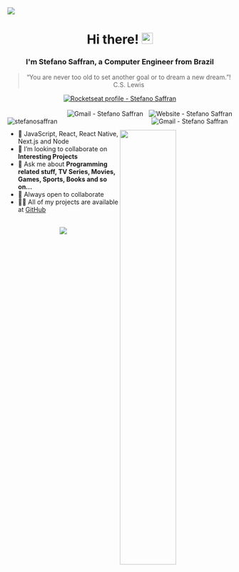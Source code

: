 <img width="auto" src="https://res.cloudinary.com/stefanosaffran/image/upload/v1596557625/ru5sj2goboqrtxl5d8m1.png">

<div align="center">
  <h1>Hi there! <img src="https://media.giphy.com/media/hvRJCLFzcasrR4ia7z/giphy.gif" width="25px"></h1>
</div>

<h3 align="center">
  I'm Stefano Saffran, a Computer Engineer from Brazil
</h3>

<blockquote align="center">“You are never too old to set another goal or to dream a new dream.”! C.S. Lewis</blockquote>

<div align="center">
  <a href="https://app.rocketseat.com.br/me/stefanosaffran" target="_blank" >
    <img alt="Rocketseat profile - Stefano Saffran" src="https://img.shields.io/badge/-StefanoSaffran-%239466FF?style=for-the-badge&logo=data:image/png;base64,iVBORw0KGgoAAAANSUhEUgAAABAAAAAQCAMAAAAoLQ9TAAAALVBMVEVHcExxWsF0XMJzXMJxWcFsUsD///9jRrzY0u6Xh9Gsn9n39fyMecy0qd2bjNJWBT0WAAAABHRSTlMA2Do606wF2QAAAGlJREFUGJVdj1cWwCAIBLEsRU3uf9xobDH8+GZwUYi8i6ucJwrxKE+7D0G9Q4vlYqtmCSjndr4CgCgzlyFgfKfKCVO0LrPKjmiqMxGXkJwNnXskqWG+1oSM+BSwD8f29YLNjvx/OQrn+g99oQSoNmt3PgAAAABJRU5ErkJggg==">
  </a>
</div>
<br>
<a href="https://stefanosaffran.com" target="_blank" >
  <img align="right" alt="Website - Stefano Saffran" src="https://img.shields.io/badge/-Website-222?style=flat-square&link=https://stefanosaffran.com">
</a>

<a href="mailto:stefanoas@gmail.com" target="_blank" >
  <img align="right" style="margin-right: 10px" alt="Gmail - Stefano Saffran" src="https://img.shields.io/badge/-Gmail-c14438?style=social&logo=Gmail&logoColor=c14438&link=mailto:stefanoas@gmail.com&longCache=true">
</a>

<a href="https://linkedin.com/in/stefanosaffran" target="_blank" >
  <img align="right" style="margin-right: 10px" alt="Gmail - Stefano Saffran" src="https://img.shields.io/badge/-Stefano%20Saffran-blue?style=social&logo=Linkedin&logoColor=blue">
</a>

 <img align="left" src="https://komarev.com/ghpvc/?username=stefanosaffran" alt="stefanosaffran" /><br>

<img align="right" style="width: 50%" src="https://github-readme-stats.vercel.app/api?username=stefanosaffran&count_private=true&show_icons=true&hide=issues&theme=dracula" />

- 🚀 JavaScript, React, React Native, Next.js and Node
- 👯 I’m looking to collaborate on **Interesting Projects**
- 💬 Ask me about **Programming related stuff, TV Series, Movies, Games, Sports, Books and so on...**
- 🤝 Always open to collaborate
- 👨‍💻 All of my projects are available at [GitHub](https://github.com/StefanoSaffran)

<br>

<div align="center">
   <img  src="https://github-profile-trophy.vercel.app/?username=stefanosaffran&theme=dracula&no-frame=true&margin-w=30&column=6&rank=SSS,SS,S,AAA,AA,A,B,C" />
</div>

